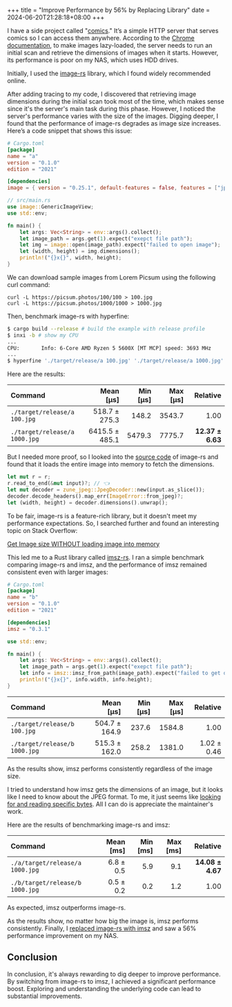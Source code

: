 +++
title = "Improve Performance by 56% by Replacing Library"
date = 2024-06-20T21:28:18+08:00
+++

I have a side project called "[comics](https://github.com/henry40408/comics)." It’s a simple HTTP server that serves comics so I can access them anywhere. According to the [Chrome documentation](https://web.dev/articles/browser-level-image-lazy-loading), to make images lazy-loaded, the server needs to run an initial scan and retrieve the dimensions of images when it starts. However, its performance is poor on my NAS, which uses HDD drives.

Initially, I used the [image-rs](https://github.com/image-rs/image) library, which I found widely recommended online.

After adding tracing to my code, I discovered that retrieving image dimensions during the initial scan took most of the time, which makes sense since it's the server's main task during this phase. However, I noticed the server's performance varies with the size of the images. Digging deeper, I found that the performance of image-rs degrades as image size increases. Here’s a code snippet that shows this issue:

```toml
# Cargo.toml
[package]
name = "a"
version = "0.1.0"
edition = "2021"

[dependencies]
image = { version = "0.25.1", default-features = false, features = ["jpeg"] }
```

```rust
// src/main.rs
use image::GenericImageView;
use std::env;

fn main() {
    let args: Vec<String> = env::args().collect();
    let image_path = args.get(1).expect("exepct file path");
    let img = image::open(image_path).expect("failed to open image");
    let (width, height) = img.dimensions();
    println!("{}x{}", width, height);
}
```

We can download sample images from Lorem Picsum using the following curl command:

```
curl -L https://picsum.photos/100/100 > 100.jpg
curl -L https://picsum.photos/1000/1000 > 1000.jpg
```

Then, benchmark image-rs with hyperfine:

```sh
$ cargo build --release # build the example with release profile
$ inxi -b # show my CPU
...
CPU:       Info: 6-Core AMD Ryzen 5 5600X [MT MCP] speed: 3693 MHz
...
$ hyperfine './target/release/a 100.jpg' './target/release/a 1000.jpg'
```

Here are the results:

| Command                       |      Mean [µs] | Min [µs] | Max [µs] |         Relative |
| :---------------------------- | -------------: | -------: | -------: | ---------------: |
| `./target/release/a 100.jpg`  |  518.7 ± 275.3 |    148.2 |   3543.7 |             1.00 |
| `./target/release/a 1000.jpg` | 6415.5 ± 485.1 |   5479.3 |   7775.7 | **12.37 ± 6.63** |

But I needed more proof, so I looked into the [source code](https://github.com/image-rs/image/blob/6edf8ae492c4bb1dacb41da88681ea74dab1bab3/src/codecs/jpeg/decoder.rs#L29-L35) of image-rs and found that it loads the entire image into memory to fetch the dimensions.

```rust
let mut r = r;
r.read_to_end(&mut input)?; // 👈
let mut decoder = zune_jpeg::JpegDecoder::new(input.as_slice());
decoder.decode_headers().map_err(ImageError::from_jpeg)?;
let (width, height) = decoder.dimensions().unwrap();
```

To be fair, image-rs is a feature-rich library, but it doesn't meet my performance expectations. So, I searched further and found an interesting topic on Stack Overflow:

[Get Image size WITHOUT loading image into memory](https://stackoverflow.com/a/19035508)

This led me to a Rust library called [imsz-rs](https://github.com/panzi/imsz). I ran a simple benchmark comparing image-rs and imsz, and the performance of imsz remained consistent even with larger images:

```toml
# Cargo.toml
[package]
name = "b"
version = "0.1.0"
edition = "2021"

[dependencies]
imsz = "0.3.1"
```

```rust
use std::env;

fn main() {
    let args: Vec<String> = env::args().collect();
    let image_path = args.get(1).expect("exepct file path");
    let info = imsz::imsz_from_path(image_path).expect("failed to get dimensions");
    println!("{}x{}", info.width, info.height);
}

```

| Command                       |     Mean [µs] | Min [µs] | Max [µs] |    Relative |
| :---------------------------- | ------------: | -------: | -------: | ----------: |
| `./target/release/b 100.jpg`  | 504.7 ± 164.9 |    237.6 |   1584.8 |        1.00 |
| `./target/release/b 1000.jpg` | 515.3 ± 162.0 |    258.2 |   1381.0 | 1.02 ± 0.46 |

As the results show, imsz performs consistently regardless of the image size.

I tried to understand how imsz gets the dimensions of an image, but it looks like I need to know about the JPEG format. To me, it just seems like [looking for and reading specific bytes](https://github.com/panzi/imsz/blob/91b294c1388e37d1d55cfdda4a9d503578aef10e/src/lib.rs#L801-L831). All I can do is appreciate the maintainer's work.

Here are the results of benchmarking image-rs and imsz:

| Command                         | Mean [ms] | Min [ms] | Max [ms] |         Relative |
| :------------------------------ | --------: | -------: | -------: | ---------------: |
| `./a/target/release/a 1000.jpg` | 6.8 ± 0.5 |      5.9 |      9.1 | **14.08 ± 4.67** |
| `./b/target/release/b 1000.jpg` | 0.5 ± 0.2 |      0.2 |      1.2 |             1.00 |

As expected, imsz outperforms image-rs.

As the results show, no matter how big the image is, imsz performs consistently. Finally, I [replaced image-rs with imsz](https://github.com/henry40408/comics/pull/65) and saw a 56% performance improvement on my NAS.

## Conclusion

In conclusion, it's always rewarding to dig deeper to improve performance. By switching from image-rs to imsz, I achieved a significant performance boost. Exploring and understanding the underlying code can lead to substantial improvements.
